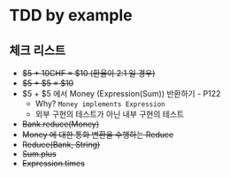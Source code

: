 # TDD by example

## 체크 리스트
* ~~$5 + 10CHF = $10 (환율이 2:1 일 경우)~~
* ~~$5 + $5 = $10~~
* $5 + $5 에서 Money (Expression(Sum)) 반환하기 - P122
  * Why? `Money implements Expression`
  * 외부 구현의 테스트가 아닌 내부 구현의 테스트
* ~~Bank.reduce(Money)~~
* ~~Money 에 대한 통화 변환을 수행하는 Reduce~~
* ~~Reduce(Bank, String)~~
* ~~Sum.plus~~
* ~~Expression.times~~